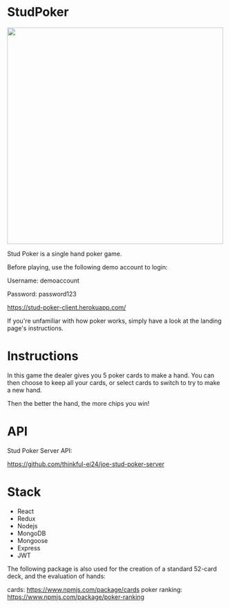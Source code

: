 # StudPoker

<img src="https://github.com/thinkful-ei24/joe-stud-poker-client/blob/master/src/images/studPokerFull.svg" width="500">

Stud Poker is a single hand poker game.


Before playing, use the following demo account to login:

Username: demoaccount

Password: password123

https://stud-poker-client.herokuapp.com/

If you're unfamiliar with how poker works, simply have a look at the landing page's instructions.

# Instructions
In this game the dealer gives you 5 poker cards to make a hand.
You can then choose to keep all your cards, or select cards to switch to try to make a new hand.

Then the better the hand, the more chips you win!

# API

Stud Poker Server API:

https://github.com/thinkful-ei24/joe-stud-poker-server

# Stack

* React
* Redux
* Nodejs
* MongoDB
* Mongoose
* Express
* JWT

The following package is also used for the creation of a standard 52-card deck, and the evaluation of hands:

cards: https://www.npmjs.com/package/cards
poker ranking: https://www.npmjs.com/package/poker-ranking

